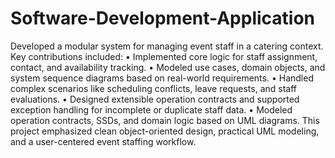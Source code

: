 # Software-Development-Application
Developed a modular system for managing event staff in a catering context.
Key contributions included:
•	Implemented core logic for staff assignment, contact, and availability tracking.
•	Modeled use cases, domain objects, and system sequence diagrams based on real-world requirements.
•	Handled complex scenarios like scheduling conflicts, leave requests, and staff evaluations.
•	Designed extensible operation contracts and supported exception handling for incomplete or duplicate staff data.
•	Modeled operation contracts, SSDs, and domain logic based on UML diagrams.
This project emphasized clean object-oriented design, practical UML modeling, and a user-centered event staffing workflow.
